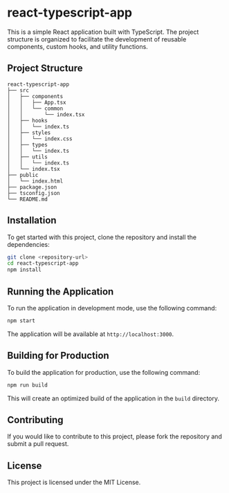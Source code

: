 # react-typescript-app

This is a simple React application built with TypeScript. The project structure is organized to facilitate the development of reusable components, custom hooks, and utility functions.

## Project Structure

```
react-typescript-app
├── src
│   ├── components
│   │   ├── App.tsx
│   │   └── common
│   │       └── index.tsx
│   ├── hooks
│   │   └── index.ts
│   ├── styles
│   │   └── index.css
│   ├── types
│   │   └── index.ts
│   ├── utils
│   │   └── index.ts
│   └── index.tsx
├── public
│   └── index.html
├── package.json
├── tsconfig.json
└── README.md
```

## Installation

To get started with this project, clone the repository and install the dependencies:

```bash
git clone <repository-url>
cd react-typescript-app
npm install
```

## Running the Application

To run the application in development mode, use the following command:

```bash
npm start
```

The application will be available at `http://localhost:3000`.

## Building for Production

To build the application for production, use the following command:

```bash
npm run build
```

This will create an optimized build of the application in the `build` directory.

## Contributing

If you would like to contribute to this project, please fork the repository and submit a pull request.

## License

This project is licensed under the MIT License.